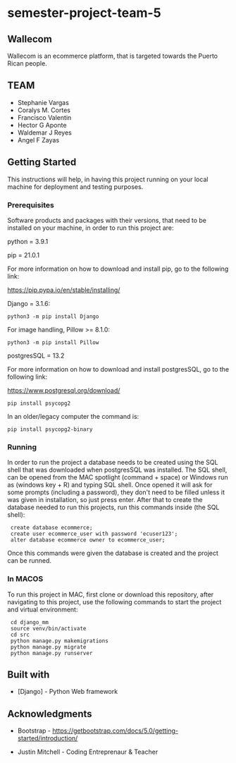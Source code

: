 
# semester-project-team-5

## Wallecom
Wallecom is an ecommerce platform, that is targeted towards the Puerto Rican people.  

## TEAM

* Stephanie Vargas
* Coralys M. Cortes 
* Francisco Valentin
* Hector G Aponte 
* Waldemar J Reyes 
* Angel F Zayas 

## Getting Started

This instructions will help, in having this project running on your local machine for deployment and testing purposes.

### Prerequisites

Software products and packages with their versions, that need to be installed on your machine, in order to run this project are:

python = 3.9.1

pip = 21.0.1

For more information on how to download and install pip, go to the following link:

https://pip.pypa.io/en/stable/installing/

Django = 3.1.6:

```
python3 -m pip install Django
```
For image handling, Pillow >= 8.1.0:

```
python3 -m pip install Pillow
```

postgresSQL = 13.2

For more information on how to download and install postgresSQL, go to the following link:

https://www.postgresql.org/download/

```
pip install psycopg2
```

In an older/legacy computer the command is: 

```
pip install psycopg2-binary
```

### Running

In order to run the project a database needs to be created using the SQL shell that was downloaded when postgresSQL was installed. The SQL shell, can be opened from the MAC spotlight (command + space) or Windows run as (windows key + R) and typing SQL shell. Once opened it will ask for some prompts (including a password), they don't need to be filled unless it was given in installation, so just press enter. After that to create the database needed to run this projects, run this commands inside (the SQL shell):


```
 create database ecommerce;
 create user ecommerce_user with password 'ecuser123';
 alter database ecommerce owner to ecommerce_user;
```

Once this commands were given the database is created and the project can be runned. 

### In MACOS

To run this project in MAC, first clone or download this repository, after navigating to this project, use the following commands to start the project and virtual environment: 

```
 cd django_mm
 source venv/bin/activate
 cd src
 python manage.py makemigrations
 python manage.py migrate
 python manage.py runserver
```


## Built with 

* [Django] - Python Web framework

## Acknowledgments

* Bootstrap - https://getbootstrap.com/docs/5.0/getting-started/introduction/

* Justin Mitchell - Coding Entreprenaur & Teacher






